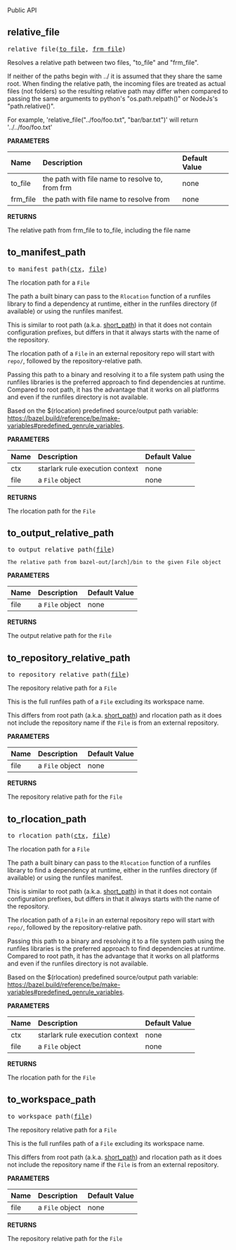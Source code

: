 <!-- Generated with Stardoc: http://skydoc.bazel.build -->

Public API

<a id="relative_file"></a>

## relative_file

<pre>
relative_file(<a href="#relative_file-to_file">to_file</a>, <a href="#relative_file-frm_file">frm_file</a>)
</pre>

Resolves a relative path between two files, "to_file" and "frm_file".

If neither of the paths begin with ../ it is assumed that they share the same root. When finding the relative path,
the incoming files are treated as actual files (not folders) so the resulting relative path may differ when compared
to passing the same arguments to python's "os.path.relpath()" or NodeJs's "path.relative()".

For example, 'relative_file("../foo/foo.txt", "bar/bar.txt")' will return '../../foo/foo.txt'


**PARAMETERS**


| Name  | Description | Default Value |
| :------------- | :------------- | :------------- |
| <a id="relative_file-to_file"></a>to_file |  the path with file name to resolve to, from frm   |  none |
| <a id="relative_file-frm_file"></a>frm_file |  the path with file name to resolve from   |  none |

**RETURNS**

The relative path from frm_file to to_file, including the file name


<a id="to_manifest_path"></a>

## to_manifest_path

<pre>
to_manifest_path(<a href="#to_manifest_path-ctx">ctx</a>, <a href="#to_manifest_path-file">file</a>)
</pre>

The rlocation path for a `File`

The path a built binary can pass to the `Rlocation` function of a runfiles library to find a
dependency at runtime, either in the runfiles directory (if available) or using the runfiles
manifest.

This is similar to root path (a.k.a. [short_path](https://bazel.build/rules/lib/File#short_path))
in that it does not contain configuration prefixes, but differs in that it always starts with the
name of the repository.

The rlocation path of a `File` in an external repository repo will start with `repo/`, followed by the
repository-relative path.

Passing this path to a binary and resolving it to a file system path using the runfiles libraries
is the preferred approach to find dependencies at runtime. Compared to root path, it has the
advantage that it works on all platforms and even if the runfiles directory is not available.

Based on the $(rlocation) predefined source/output path variable:
https://bazel.build/reference/be/make-variables#predefined_genrule_variables.


**PARAMETERS**


| Name  | Description | Default Value |
| :------------- | :------------- | :------------- |
| <a id="to_manifest_path-ctx"></a>ctx |  starlark rule execution context   |  none |
| <a id="to_manifest_path-file"></a>file |  a <code>File</code> object   |  none |

**RETURNS**

The rlocation path for the `File`


<a id="to_output_relative_path"></a>

## to_output_relative_path

<pre>
to_output_relative_path(<a href="#to_output_relative_path-file">file</a>)
</pre>

    The relative path from bazel-out/[arch]/bin to the given File object

**PARAMETERS**


| Name  | Description | Default Value |
| :------------- | :------------- | :------------- |
| <a id="to_output_relative_path-file"></a>file |  a <code>File</code> object   |  none |

**RETURNS**

The output relative path for the `File`


<a id="to_repository_relative_path"></a>

## to_repository_relative_path

<pre>
to_repository_relative_path(<a href="#to_repository_relative_path-file">file</a>)
</pre>

The repository relative path for a `File`

This is the full runfiles path of a `File` excluding its workspace name.

This differs from  root path (a.k.a. [short_path](https://bazel.build/rules/lib/File#short_path)) and
rlocation path as it does not include the repository name if the `File` is from an external repository.


**PARAMETERS**


| Name  | Description | Default Value |
| :------------- | :------------- | :------------- |
| <a id="to_repository_relative_path-file"></a>file |  a <code>File</code> object   |  none |

**RETURNS**

The repository relative path for the `File`


<a id="to_rlocation_path"></a>

## to_rlocation_path

<pre>
to_rlocation_path(<a href="#to_rlocation_path-ctx">ctx</a>, <a href="#to_rlocation_path-file">file</a>)
</pre>

The rlocation path for a `File`

The path a built binary can pass to the `Rlocation` function of a runfiles library to find a
dependency at runtime, either in the runfiles directory (if available) or using the runfiles
manifest.

This is similar to root path (a.k.a. [short_path](https://bazel.build/rules/lib/File#short_path))
in that it does not contain configuration prefixes, but differs in that it always starts with the
name of the repository.

The rlocation path of a `File` in an external repository repo will start with `repo/`, followed by the
repository-relative path.

Passing this path to a binary and resolving it to a file system path using the runfiles libraries
is the preferred approach to find dependencies at runtime. Compared to root path, it has the
advantage that it works on all platforms and even if the runfiles directory is not available.

Based on the $(rlocation) predefined source/output path variable:
https://bazel.build/reference/be/make-variables#predefined_genrule_variables.


**PARAMETERS**


| Name  | Description | Default Value |
| :------------- | :------------- | :------------- |
| <a id="to_rlocation_path-ctx"></a>ctx |  starlark rule execution context   |  none |
| <a id="to_rlocation_path-file"></a>file |  a <code>File</code> object   |  none |

**RETURNS**

The rlocation path for the `File`


<a id="to_workspace_path"></a>

## to_workspace_path

<pre>
to_workspace_path(<a href="#to_workspace_path-file">file</a>)
</pre>

The repository relative path for a `File`

This is the full runfiles path of a `File` excluding its workspace name.

This differs from  root path (a.k.a. [short_path](https://bazel.build/rules/lib/File#short_path)) and
rlocation path as it does not include the repository name if the `File` is from an external repository.


**PARAMETERS**


| Name  | Description | Default Value |
| :------------- | :------------- | :------------- |
| <a id="to_workspace_path-file"></a>file |  a <code>File</code> object   |  none |

**RETURNS**

The repository relative path for the `File`


